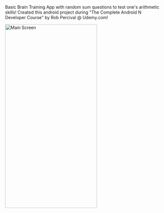 Basic Brain Training App with random sum questions to test one's arithmetic skills! Created this android project during "The Complete Android N Developer Course" by Rob Percival @ Udemy.com!


<img src="https://user-images.githubusercontent.com/66664643/123526219-f58d3080-d6f3-11eb-8a26-bde04c602207.png" alt="Main Screen" width="300" height="600">

